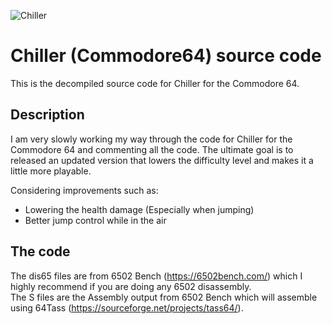 ![Chiller](https://pbs.twimg.com/media/FgLOuFbWAAA0FHE?format=jpg&name=4096x4096)
# Chiller (Commodore64) source code
This is the decompiled source code for Chiller for the Commodore 64. 

## Description
I am very slowly working my way through the code for Chiller for the Commodore 64 and commenting all the code. The ultimate goal is to released an updated version that lowers the difficulty level and makes it a little more playable.

Considering improvements such as:
* Lowering the health damage (Especially when jumping)
* Better jump control while in the air

## The code

The dis65 files are from 6502 Bench (https://6502bench.com/) which I highly recommend if you are doing any 6502 disassembly.<br>
The S files are the Assembly output from 6502 Bench which will assemble using 64Tass (https://sourceforge.net/projects/tass64/).








  




  



